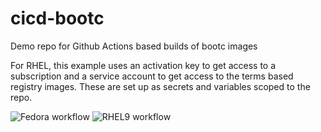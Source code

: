 # cicd-bootc
Demo repo for Github Actions based builds of bootc images

For RHEL, this example uses an activation key to get access to a subscription and a service account to get access to the terms based registry images. These are set up as secrets and variables scoped to the repo.

![Fedora workflow](https://github.com/nzwulfin/cicd-bootc/actions/workflows/build_fedora_bootc.yml/badge.svg)
![RHEL9 workflow](https://github.com/nzwulfin/cicd-bootc/actions/workflows/build_rhel_bootc.yml/badge.svg)
